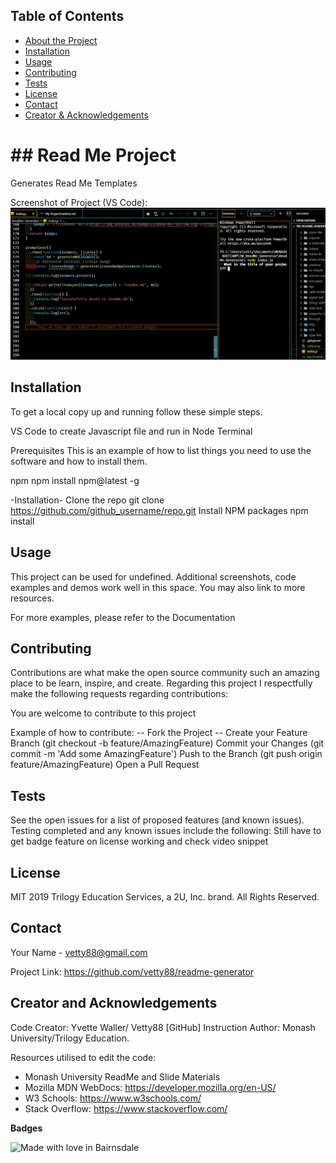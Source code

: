 

 <!-- TABLE OF CONTENTS -->
## Table of Contents

* [About the Project](#answers.project)
* [Installation](#installation)
* [Usage](#usage)
* [Contributing](#contributing)
* [Tests](#tests)
* [License](#license)
* [Contact](#contact)
* [Creator & Acknowledgements](#acknowledgements)

<h1> ## Read Me Project </h1>

  Generates Read Me Templates

Screenshot of Project (VS Code): 
![Screenshot](./screen.PNG?raw=true "Screenshot")


## Installation
To get a local copy up and running follow these simple steps.

VS Code to create Javascript file and run in Node Terminal

Prerequisites
This is an example of how to list things you need to use the software and how to install them.

  npm
  npm install npm@latest -g

-Installation-
Clone the repo
  git clone https://github.com/github_username/repo.git
Install NPM packages
  npm install



## Usage

This project can be used for undefined. Additional screenshots, code examples and demos work well in this space. You may also link to more resources.

For more examples, please refer to the Documentation

## Contributing

Contributions are what make the open source community such an amazing place to be learn, inspire, and create. Regarding this project I respectfully make the following requests regarding contributions:


You are welcome to contribute to this project

Example of how to contribute: 
-- Fork the Project -- 
Create your Feature Branch 
  (git checkout -b feature/AmazingFeature)
Commit your Changes 
  (git commit -m 'Add some AmazingFeature')
Push to the Branch 
  (git push origin feature/AmazingFeature)
Open a Pull Request

## Tests

See the open issues for a list of proposed features (and known issues). Testing completed and any known issues include the following:
 Still have to  get badge feature on license working and check video snippet


## License

MIT
2019 Trilogy Education Services, a 2U, Inc. brand. All Rights Reserved.


## Contact

Your Name - vetty88@gmail.com

Project Link: https://github.com/vetty88/readme-generator

## Creator and Acknowledgements
Code Creator: Yvette Waller/ Vetty88 [GitHub]
Instruction Author: Monash University/Trilogy Education.

Resources utilised to edit the code: 
* Monash University ReadMe and Slide Materials
* Mozilla MDN WebDocs: https://developer.mozilla.org/en-US/ 
* W3 Schools: https://www.w3schools.com/
* Stack Overflow: https://www.stackoverflow.com/

**Badges**

![Made with love in Bairnsdale ](https://madewithlove.now.sh/au?heart=true&template=plastic&text=Bairnsdale+)
